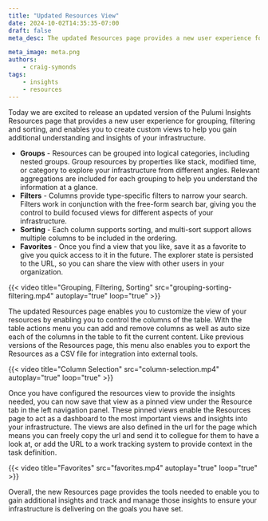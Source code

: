 ```yaml
---
title: "Updated Resources View"
date: 2024-10-02T14:35:35-07:00
draft: false
meta_desc: The updated Resources page provides a new user experience for creating custom views that help you gain an understanding and insights into your infrastructure.

meta_image: meta.png
authors:
    - craig-symonds
tags:
    - insights
    - resources
---
```


Today we are excited to release an updated version of the Pulumi Insights Resources page that provides a new user experience for grouping, filtering and sorting, and enables you to create custom views to help you gain additional understanding and insights of your infrastructure.

<!--more-->

* **Groups** - Resources can be grouped into logical categories, including nested groups. Group resources by properties like stack, modified time, or category to explore your infrastructure from different angles. Relevant aggregations are included for each grouping to help you understand the information at a glance.
* **Filters** - Columns provide type-specific filters to narrow your search. Filters work in conjunction with the free-form search bar, giving you the control to build focused views for different aspects of your infrastructure.
* **Sorting** - Each column supports sorting, and multi-sort support allows multiple columns to be included in the ordering.
* **Favorites** - Once you find a view that you like, save it as a favorite to give you quick access to it in the future. The explorer state is persisted to the URL, so you can share the view with other users in your organization.

{{< video title="Grouping, Filtering, Sorting" src="grouping-sorting-filtering.mp4" autoplay="true" loop="true" >}}

The updated Resources page enables you to customize the view of your resources by enabling you to control the columns of the table. With the table actions menu you can add and remove columns as well as auto size each of the columns in the table to fit the current content. Like previous versions of the Resources page, this menu also enables you to export the Resources as a CSV file for integration into external tools.

{{< video title="Column Selection" src="column-selection.mp4" autoplay="true" loop="true" >}}

Once you have configured the resources view to provide the insights needed, you can now save that view as a pinned view under the Resource tab in the left navigation panel. These pinned views enable the Resources page to act as a dashboard to the most important views and insights into your infrastructure. The views are also defined in the url for the page which means you can freely copy the url and send it to collegue for them to have a look at, or add the URL to a work tracking system to provide context in the task definition.

{{< video title="Favorites" src="favorites.mp4" autoplay="true" loop="true" >}}

Overall, the new Resources page provides the tools needed to enable you to gain additional insights and track and manage those insights to ensure your infrastructure is delivering on the goals you have set.
